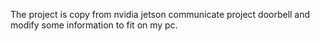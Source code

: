 The project is copy from nvidia jetson communicate project doorbell and modify some information to fit on my pc.

